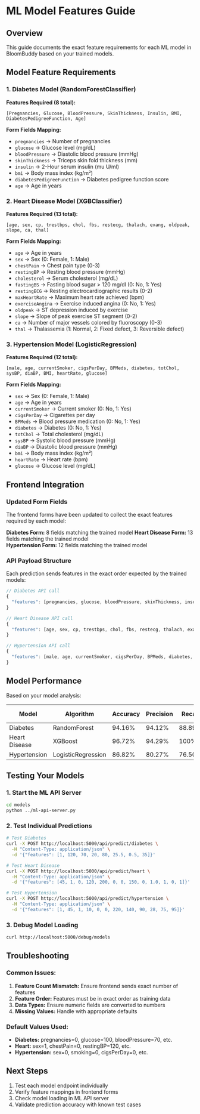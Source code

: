 # ML Model Features Guide

## Overview
This guide documents the exact feature requirements for each ML model in BloomBuddy based on your trained models.

## Model Feature Requirements

### 1. Diabetes Model (RandomForestClassifier)
**Features Required (8 total):**
```
[Pregnancies, Glucose, BloodPressure, SkinThickness, Insulin, BMI, DiabetesPedigreeFunction, Age]
```

**Form Fields Mapping:**
- `pregnancies` → Number of pregnancies
- `glucose` → Glucose level (mg/dL)
- `bloodPressure` → Diastolic blood pressure (mmHg)
- `skinThickness` → Triceps skin fold thickness (mm)
- `insulin` → 2-Hour serum insulin (mu U/ml)
- `bmi` → Body mass index (kg/m²)
- `diabetesPedigreeFunction` → Diabetes pedigree function score
- `age` → Age in years

### 2. Heart Disease Model (XGBClassifier)
**Features Required (13 total):**
```
[age, sex, cp, trestbps, chol, fbs, restecg, thalach, exang, oldpeak, slope, ca, thal]
```

**Form Fields Mapping:**
- `age` → Age in years
- `sex` → Sex (0: Female, 1: Male)
- `chestPain` → Chest pain type (0-3)
- `restingBP` → Resting blood pressure (mmHg)
- `cholesterol` → Serum cholesterol (mg/dL)
- `fastingBS` → Fasting blood sugar > 120 mg/dl (0: No, 1: Yes)
- `restingECG` → Resting electrocardiographic results (0-2)
- `maxHeartRate` → Maximum heart rate achieved (bpm)
- `exerciseAngina` → Exercise induced angina (0: No, 1: Yes)
- `oldpeak` → ST depression induced by exercise
- `slope` → Slope of peak exercise ST segment (0-2)
- `ca` → Number of major vessels colored by fluoroscopy (0-3)
- `thal` → Thalassemia (1: Normal, 2: Fixed defect, 3: Reversible defect)

### 3. Hypertension Model (LogisticRegression)
**Features Required (12 total):**
```
[male, age, currentSmoker, cigsPerDay, BPMeds, diabetes, totChol, sysBP, diaBP, BMI, heartRate, glucose]
```

**Form Fields Mapping:**
- `sex` → Sex (0: Female, 1: Male)
- `age` → Age in years
- `currentSmoker` → Current smoker (0: No, 1: Yes)
- `cigsPerDay` → Cigarettes per day
- `BPMeds` → Blood pressure medication (0: No, 1: Yes)
- `diabetes` → Diabetes (0: No, 1: Yes)
- `totChol` → Total cholesterol (mg/dL)
- `sysBP` → Systolic blood pressure (mmHg)
- `diaBP` → Diastolic blood pressure (mmHg)
- `bmi` → Body mass index (kg/m²)
- `heartRate` → Heart rate (bpm)
- `glucose` → Glucose level (mg/dL)

## Frontend Integration

### Updated Form Fields
The frontend forms have been updated to collect the exact features required by each model:

**Diabetes Form:** 8 fields matching the trained model
**Heart Disease Form:** 13 fields matching the trained model  
**Hypertension Form:** 12 fields matching the trained model

### API Payload Structure
Each prediction sends features in the exact order expected by the trained models:

```typescript
// Diabetes API call
{
  "features": [pregnancies, glucose, bloodPressure, skinThickness, insulin, bmi, diabetesPedigreeFunction, age]
}

// Heart Disease API call  
{
  "features": [age, sex, cp, trestbps, chol, fbs, restecg, thalach, exang, oldpeak, slope, ca, thal]
}

// Hypertension API call
{
  "features": [male, age, currentSmoker, cigsPerDay, BPMeds, diabetes, totChol, sysBP, diaBP, BMI, heartRate, glucose]
}
```

## Model Performance
Based on your model analysis:

| Model | Algorithm | Accuracy | Precision | Recall | F1-Score |
|-------|-----------|----------|-----------|--------|----------|
| Diabetes | RandomForest | 94.16% | 94.12% | 88.89% | 91.43% |
| Heart Disease | XGBoost | 96.72% | 94.29% | 100% | 97.06% |
| Hypertension | LogisticRegression | 86.82% | 80.27% | 76.50% | 78.34% |

## Testing Your Models

### 1. Start the ML API Server
```bash
cd models
python ../ml-api-server.py
```

### 2. Test Individual Predictions
```bash
# Test Diabetes
curl -X POST http://localhost:5000/api/predict/diabetes \
  -H "Content-Type: application/json" \
  -d '{"features": [1, 120, 70, 20, 80, 25.5, 0.5, 35]}'

# Test Heart Disease  
curl -X POST http://localhost:5000/api/predict/heart \
  -H "Content-Type: application/json" \
  -d '{"features": [45, 1, 0, 120, 200, 0, 0, 150, 0, 1.0, 1, 0, 1]}'

# Test Hypertension
curl -X POST http://localhost:5000/api/predict/hypertension \
  -H "Content-Type: application/json" \
  -d '{"features": [1, 45, 1, 10, 0, 0, 220, 140, 90, 28, 75, 95]}'
```

### 3. Debug Model Loading
```bash
curl http://localhost:5000/debug/models
```

## Troubleshooting

### Common Issues:
1. **Feature Count Mismatch:** Ensure frontend sends exact number of features
2. **Feature Order:** Features must be in exact order as training data
3. **Data Types:** Ensure numeric fields are converted to numbers
4. **Missing Values:** Handle with appropriate defaults

### Default Values Used:
- **Diabetes:** pregnancies=0, glucose=100, bloodPressure=70, etc.
- **Heart:** sex=1, chestPain=0, restingBP=120, etc.  
- **Hypertension:** sex=0, smoking=0, cigsPerDay=0, etc.

## Next Steps
1. Test each model endpoint individually
2. Verify feature mappings in frontend forms
3. Check model loading in ML API server
4. Validate prediction accuracy with known test cases
